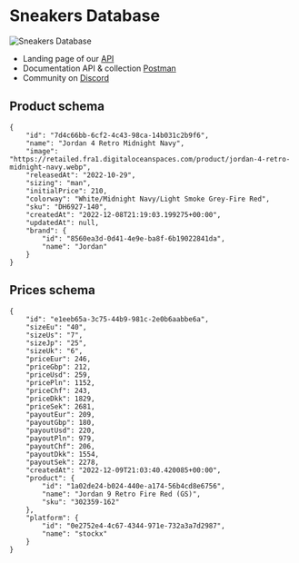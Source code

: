 # Sneakers Database

![Sneakers Database](https://uploads-ssl.webflow.com/616f2956e7186acb32973338/6388c6d14f68dc766c6ab740_Business%20Home%20SVG.svg)

- Landing page of our [API](https://www.retailed.io/business-suite)
- Documentation API & collection [Postman](https://documenter.getpostman.com/view/9159115/2s8YzQVib9#5b2fb91c-9818-424b-954b-565a5eaa6d09) 
- Community on [Discord](http://discord.retailed.io)

## Product schema
```
{
    "id": "7d4c66bb-6cf2-4c43-98ca-14b031c2b9f6",
    "name": "Jordan 4 Retro Midnight Navy",
    "image": "https://retailed.fra1.digitaloceanspaces.com/product/jordan-4-retro-midnight-navy.webp",
    "releasedAt": "2022-10-29",
    "sizing": "man",
    "initialPrice": 210,
    "colorway": "White/Midnight Navy/Light Smoke Grey-Fire Red",
    "sku": "DH6927-140",
    "createdAt": "2022-12-08T21:19:03.199275+00:00",
    "updatedAt": null,
    "brand": {
        "id": "8560ea3d-0d41-4e9e-ba8f-6b19022841da",
        "name": "Jordan"
    }
}
```

## Prices schema
```
{
    "id": "e1eeb65a-3c75-44b9-981c-2e0b6aabbe6a",
    "sizeEu": "40",
    "sizeUs": "7",
    "sizeJp": "25",
    "sizeUk": "6",
    "priceEur": 246,
    "priceGbp": 212,
    "priceUsd": 259,
    "pricePln": 1152,
    "priceChf": 243,
    "priceDkk": 1829,
    "priceSek": 2681,
    "payoutEur": 209,
    "payoutGbp": 180,
    "payoutUsd": 220,
    "payoutPln": 979,
    "payoutChf": 206,
    "payoutDkk": 1554,
    "payoutSek": 2278,
    "createdAt": "2022-12-09T21:03:40.420085+00:00",
    "product": {
        "id": "1a02de24-b024-440e-a174-56b4cd8e6756",
        "name": "Jordan 9 Retro Fire Red (GS)",
        "sku": "302359-162"
    },
    "platform": {
        "id": "0e2752e4-4c67-4344-971e-732a3a7d2987",
        "name": "stockx"
    }
}
```
